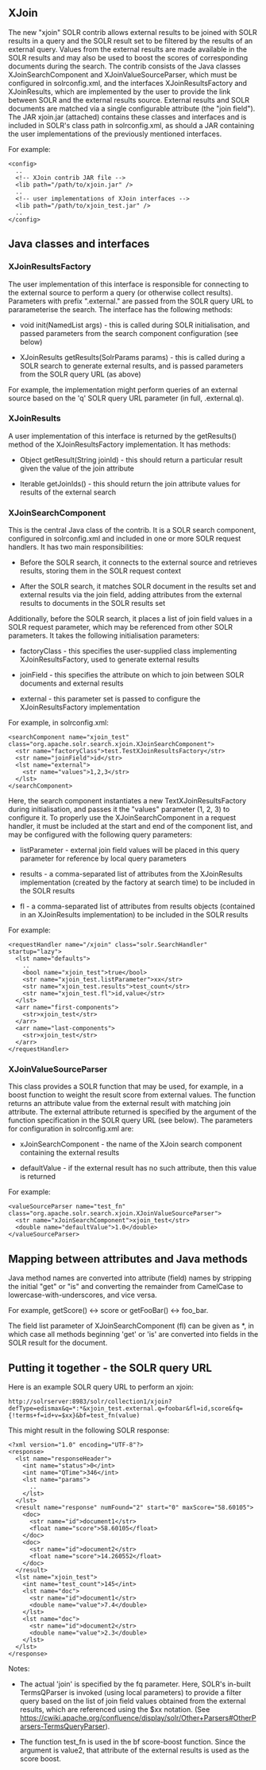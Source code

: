 XJoin
-----

The new "xjoin" SOLR contrib allows external results to be joined with SOLR results in a query and the SOLR result set
to be filtered by the results of an external query. Values from the external results are made available in the SOLR
results and may also be used to boost the scores of corresponding documents during the search. The contrib consists of
the Java classes XJoinSearchComponent and XJoinValueSourceParser, which must be configured in solrconfig.xml, and the
interfaces XJoinResultsFactory and XJoinResults, which are implemented by the user to provide the link between SOLR
and the external results source. External results and SOLR documents are matched via a single configurable attribute
(the "join field"). The JAR xjoin.jar (attached) contains these classes and interfaces and is included in SOLR's class
path in solrconfig.xml, as should a JAR containing the user implementations of the previously mentioned interfaces.

For example:

```
<config>
  ..
  <!-- XJoin contrib JAR file -->
  <lib path="/path/to/xjoin.jar" />
  ..
  <!-- user implementations of XJoin interfaces -->
  <lib path="/path/to/xjoin_test.jar" />
  ..
</config>
```

Java classes and interfaces
---------------------------

### XJoinResultsFactory

The user implementation of this interface is responsible for connecting to the external source to perform a query (or
otherwise collect results). Parameters with prefix "<component name>.external." are passed from the SOLR query URL to
pararameterise the search. The interface has the following methods:

  * void init(NamedList args) - this is called during SOLR initialisation, and passed parameters from the search
                                component configuration (see below)
                              
  * XJoinResults getResults(SolrParams params) - this is called during a SOLR search to generate external results, and
                                                 is passed parameters from the SOLR query URL (as above)

For example, the implementation might perform queries of an external source based on the 'q' SOLR query URL parameter
(in full, <component name>.external.q).

### XJoinResults

A user implementation of this interface is returned by the getResults() method of the XJoinResultsFactory
implementation. It has methods:

  * Object getResult(String joinId) - this should return a particular result given the value of the join attribute

  * Iterable<String> getJoinIds() - this should return the join attribute values for results of the external search

### XJoinSearchComponent

This is the central Java class of the contrib. It is a SOLR search component, configured in solrconfig.xml and
included in one or more SOLR request handlers. It has two main responsibilities:

  * Before the SOLR search, it connects to the external source and retrieves results, storing them in the SOLR
    request context

  * After the SOLR search, it matches SOLR document in the results set and external results via the join field, adding
    attributes from the external results to documents in the SOLR results set

Additionally, before the SOLR search, it places a list of join field values in a SOLR request parameter, which may be
referenced from other SOLR parameters. It takes the following initialisation parameters:

  * factoryClass - this specifies the user-supplied class implementing XJoinResultsFactory, used to generate external
                   results
                   
  * joinField - this specifies the attribute on which to join between SOLR documents and external results

  * external - this parameter set is passed to configure the XJoinResultsFactory implementation

For example, in solrconfig.xml:

```
<searchComponent name="xjoin_test" class="org.apache.solr.search.xjoin.XJoinSearchComponent">
  <str name="factoryClass">test.TestXJoinResultsFactory</str>
  <str name="joinField">id</str>
  <lst name="external">
    <str name="values">1,2,3</str>
  </lst>
</searchComponent>
```

Here, the search component instantiates a new TextXJoinResultsFactory during initialisation, and passes it the
"values" parameter (1, 2, 3) to configure it. To properly use the XJoinSearchComponent in a request handler, it must
be included at the start and end of the component list, and may be configured with the following query parameters:

  * listParameter - external join field values will be placed in this query parameter for reference by local query
                    parameters

  * results - a comma-separated list of attributes from the XJoinResults implementation (created by the factory at
              search time) to be included in the SOLR results
              
  * fl - a comma-separated list of attributes from results objects (contained in an XJoinResults implementation) to
         be included in the SOLR results
         
For example:

```
<requestHandler name="/xjoin" class="solr.SearchHandler" startup="lazy">
  <lst name="defaults">
    ..
    <bool name="xjoin_test">true</bool>
    <str name="xjoin_test.listParameter">xx</str>
    <str name="xjoin_test.results">test_count</str>
    <str name="xjoin_test.fl">id,value</str>
  </lst>
  <arr name="first-components">
    <str>xjoin_test</str>
  </arr>
  <arr name="last-components">
    <str>xjoin_test</str>
  </arr>
</requestHandler>
```

### XJoinValueSourceParser

This class provides a SOLR function that may be used, for example, in a boost function to weight the result score from
external values. The function returns an attribute value from the external result with matching join attribute. The
external attribute returned is specified by the argument of the function specification in the SOLR query URL (see
below). The parameters for configuration in solrconfig.xml are:

  * xJoinSearchComponent - the name of the XJoin search component containing the external results
  
  * defaultValue - if the external result has no such attribute, then this value is returned

For example:

```
<valueSourceParser name="test_fn" class="org.apache.solr.search.xjoin.XJoinValueSourceParser">
  <str name="xJoinSearchComponent">xjoin_test</str>
  <double name="defaultValue">1.0</double>
</valueSourceParser>
```

Mapping between attributes and Java methods
-------------------------------------------

Java method names are converted into attribute (field) names by stripping the initial "get" or "is" and converting
the remainder from CamelCase to lowercase-with-underscores, and vice versa.

For example, getScore() <-> score or getFooBar() <-> foo_bar.

The field list parameter of XJoinSearchComponent (fl) can be given as *, in which case all methods beginning 'get'
or 'is' are converted into fields in the SOLR result for the document.


Putting it together - the SOLR query URL
----------------------------------------

Here is an example SOLR query URL to perform an xjoin:

```
http://solrserver:8983/solr/collection1/xjoin?defType=edismax&q=*:*&xjoin_test.external.q=foobar&fl=id,score&fq={!terms+f=id+v=$xx}&bf=test_fn(value)
```

This might result in the following SOLR response:

```
<?xml version="1.0" encoding="UTF-8"?>
<response>
  <lst name="responseHeader">
    <int name="status">0</int>
    <int name="QTime">346</int>
    <lst name="params">
      ..
    </lst>
  </lst>
  <result name="response" numFound="2" start="0" maxScore="58.60105">
    <doc>
      <str name="id">document1</str>
      <float name="score">58.60105</float>
    </doc>
    <doc>
      <str name="id">document2</str>
      <float name="score">14.260552</float>
    </doc>
  </result>
  <lst name="xjoin_test">
    <int name="test_count">145</int>
    <lst name="doc">
      <str name="id">document1</str>
      <double name="value">7.4</double>
    </lst>
    <lst name="doc">
      <str name="id">document2</str>
      <double name="value">2.3</double>
    </lst>
  </lst>
</response>
```

Notes:

  * The actual 'join' is specified by the fq parameter. Here, SOLR's in-built TermsQParser is invoked (using local
    parameters) to provide a filter query based on the list of join field values obtained from the external results,
    which are referenced using the $xx notation.
    (See https://cwiki.apache.org/confluence/display/solr/Other+Parsers#OtherParsers-TermsQueryParser).
    
  * The function test_fn is used in the bf score-boost function. Since the argument is value2, that attribute of the
    external results is used as the score boost.
